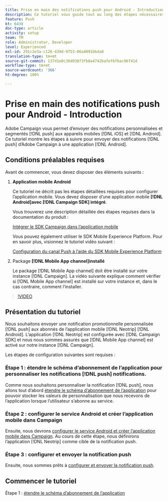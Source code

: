 ```yaml
---
title: Prise en main des notifications push pour Android - Introduction
description: Ce tutoriel vous guide tout au long des étapes nécessaires à l’envoi de notifications push depuis Adobe Campaign et à la réception de ces notifications dans votre application Android.
feature: Push
kt: 6438
doc-type: article
activity: setup
team: TM
role: Administrator, Developer
level: Experienced
exl-id: 291c2e3a-c126-439d-9753-06a4091bbda0
translation-type: tm+mt
source-git-commit: 137d1e0c36d038f3fb8a4742bafef6fbac96f41d
workflow-type: tm+mt
source-wordcount: '366'
ht-degree: 100%

---
```


# Prise en main des notifications push pour Android - Introduction

Adobe Campaign vous permet d’envoyer des notifications personnalisées et segmentés [!DNL push] aux appareils mobiles [!DNL iOS] et [!DNL Android]. Ce tutoriel montre les étapes à suivre pour envoyer des notifications [!DNL push] d’Adobe Campaign à une application [!DNL Android].

## Conditions préalables requises

Avant de commencer, vous devez disposer des éléments suivants :

1) **Application mobile Android**

   Ce tutoriel ne décrit pas les étapes détaillées requises pour configurer l’application mobile. Vous devez disposer d’une application mobile **[!DNL Android]avec [!DNL Campaign SDK] intégré**.

   Vous trouverez une description détaillée des étapes requises dans la documentation du produit :

   [Intégrer le SDK Campaign dans l’application mobile](https://experienceleague.adobe.com/docs/campaign-classic/using/sending-messages/sending-push-notifications/integrating-campaign-sdk-into-the-mobile-application.html?lang=fr)

   Vous pouvez également utiliser le SDK Mobile Experience Platform. Pour en savoir plus, visionnez le tutoriel vidéo suivant :

   [Configuration du canal Push à l’aide du SDK Mobile Experience Platform](https://experienceleague.adobe.com/docs/campaign-classic-learn/tutorials/sending-messages/push-channel/configure-push-using-aep-mobile-sdk.html?lang=fr)

2) Package **[!DNL Mobile App channel]installé**

   Le package [!DNL Mobile App channel] doit être installé sur votre instance [!DNL Campaign]. La vidéo suivante explique comment vérifier si [!DNL Mobile App channel] est installé sur votre instance et, dans le cas contraire, comment l’installer.

>[!VIDEO](https://video.tv.adobe.com/v/326544?quality=12)

## Présentation du tutoriel

Nous souhaitons envoyer une notification promotionnelle personnalisée [!DNL push] aux abonnés de l’application mobile [!DNL Neotrip] [!DNL Android]. L’application [!DNL Neotrip] est configurée avec [!DNL Campaign SDK] et nous nous sommes assurés que [!DNL Mobile App channel] est activé sur notre instance [!DNL Campaign].

Les étapes de configuration suivantes sont requises :

### Étape 1 : étendre le schéma d’abonnement de l’application pour personnaliser les notifications [!DNL push] notifications.

Comme nous souhaitons personnaliser la notification [!DNL push], nous allons tout d’abord [étendre le schéma d’abonnement de l’application](/help/tutorial-getting-started-with-push-notifications-for-android/extending-the-app-subscription-schema.md) pour pouvoir stocker les valeurs de personnalisation que nous recevons de l’application lorsque l’utilisateur s’abonne au service.

### Étape 2 : configurer le service Android et créer l’application mobile dans Campaign

Ensuite, nous devrons [configurer le service Android et créer l’application mobile dans Campaign](/help/tutorial-getting-started-with-push-notifications-for-android/configuring-an-android-service-in-campaign.md). Au cours de cette étape, nous définirons l’application [!DNL Neotrip] comme cible de la notification push.

### Étape 3 : configurer et envoyer la notification push

Ensuite, nous sommes prêts à [configurer et envoyer la notification push](/help/tutorial-getting-started-with-push-notifications-for-android/configuring-and-sending-push-notifications.md).

## Commencer le tutoriel

Étape 1 : [étendre le schéma d’abonnement de l’application](/help/tutorial-getting-started-with-push-notifications-for-android/extending-the-app-subscription-schema.md)
